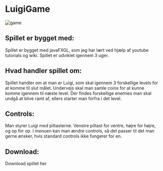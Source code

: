 # LuigiGame
![game](https://user-images.githubusercontent.com/42993917/51982894-87e36880-2497-11e9-8654-12f245acdede.PNG)

## Spillet er bygget med:
Spillet er bygget med javaFXGL, som jeg har lært ved hjælp af youtube tutorials og wiki. Spillet er udviklet igennem 3 uger.

## Hvad handler spillet om:
Spillet handler om at man er Luigi, som skal igennem 3 forskellige levels for at komme til slut målet. Undervejs skal man samle coins for at kunne komme igennem til næste level. Der findes forskellige enemies man skal undgå at blive ramt af, ellers starter man forfra i det level. 

## Controls:
Man styrer Luigi med piltasterne. Venstre piltast for ventre, højre for højre, og op for op. 
I menuen kan man ændre controls, så det passer til det man gerne ønsker, hvis standard controls ikke fungerer for en. 

## Download:
Download spillet her
